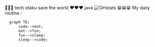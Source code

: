 🤖🤖🤖 tech otaku save the world
❤️❤️❤️ java
![GHstats](https://github-readme-stats.vercel.app/api?username=miclimule&show_icons=true)
😁😁😁 My daily routine :

```mermaid
  graph TD;
      code-->eat;
      eat-->fun;
      fun-->sleep;
      sleep-->code;
```
